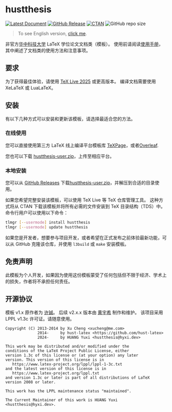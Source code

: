 hustthesis
==========

[![Latest Document](https://img.shields.io/github/v/release/hust-latex/hustthesis?label=Docs)](https://github.com/hust-latex/hustthesis/releases/latest/download/hustthesis.pdf)
[![GitHub Release](https://img.shields.io/github/v/release/hust-latex/hustthesis?label=Release)](https://github.com/hust-latex/hustthesis/releases/latest)
[![CTAN](https://img.shields.io/ctan/v/hustthesis?label=CTAN)](https://www.ctan.org/pkg/hustthesis)
![GitHub repo size](https://img.shields.io/github/repo-size/hust-latex/hustthesis)

>   To see English version, [click me](https://github.com/hust-latex/hustthesis/blob/master/README.md).

非官方[华中科技大学](http://www.hust.edu.cn) LaTeX 学位论文文档类（模板）。
使用前请阅读[使用手册](https://github.com/hust-latex/hustthesis/releases/latest/download/hustthesis.pdf)，其中阐述了文档类的使用方法和注意事项。

## 要求

为了获得最佳体验，请使用 [TeX Live 2025](https://www.tug.org/texlive/) 或更高版本。
编译文档需要使用 XeLaTeX 或 LuaLaTeX。

## 安装

有以下几种方式可以安装和更新该模板，请选择最适合您的方法。

### 在线使用

您可以直接使用第三方 LaTeX 线上编译平台模板库 [TeXPage](https://www.texpage.com/template/4d9fefbf-2d5d-4d89-802d-124530cab9cf)，或者[Overleaf](https://www.overleaf.com/latex/templates/hustthesis-hua-zhong-ke-ji-da-xue-yan-jiu-sheng-xue-wei-lun-wen-mo-ban/shkvgmnkhcxc).

您也可以下载 [hustthesis-user.zip](https://github.com/hust-latex/hustthesis/releases/latest/download/hustthesis-user.zip)，上传至相应平台。

### 本地安装

您可以从 [GitHub Releases](https://github.com/hust-latex/hustthesis/releases/latest) 下载[hustthesis-user.zip](https://github.com/hust-latex/hustthesis/releases/latest/download/hustthesis-user.zip)，并解压到合适的目录使用。

如果您希望完整安装该模板，可以使用 TeX Live 等 TeX 仓库管理工具。
这种方式将从 CTAN 下载该模板并将所有必需的文件安装到 TeX 目录结构（TDS）中。
命令行用户可以使用以下命令：
```bash
tlmgr [--usermode] install hustthesis
tlmgr [--usermode] update hustthesis
```

如果您是开发者，想要参与项目开发，或者希望在正式发布之前体验最新功能，可以从 GitHub 克隆该仓库，并使用 `l3build` 或 `make` 安装模板。

## 免责声明

此模板为个人开发，如果因为使用这份模板蒙受了任何包括但不限于经济、学术上的损失，作者将不承担任何责任。

## 开源协议

模板 v1.x 原作者为 [许铖](https://github.com/xu-cheng)。
后续 v2.x.x 版本由 [黄宇希](https://github.com/huangyxi) 制作和维护。
该项目采用 LPPL v1.3c 许可证。请随意使用。
```
Copyright (C) 2013-2014 by Xu Cheng <xucheng@me.com>
              2014-     by hust-latex <https://github.com/hust-latex>
              2024-     by HUANG Yuxi <hustthesis@hyxi.dev>

This work may be distributed and/or modified under the
conditions of the LaTeX Project Public License, either
version 1.3c of this license or (at your option) any later
version. This version of this license is in
   https://www.latex-project.org/lppl/lppl-1-3c.txt
and the latest version of this license is in
   https://www.latex-project.org/lppl.txt
and version 1.3c or later is part of all distributions of LaTeX
version 2008 or later.

This work has the LPPL maintenance status "maintained".

The Current Maintainer of this work is HUANG Yuxi <hustthesis@hyxi.dev>.
```

